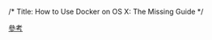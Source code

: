/*
Title: How to Use Docker on OS X: The Missing Guide
*/

[參考](http://viget.com/extend/how-to-use-docker-on-os-x-the-missing-guide)